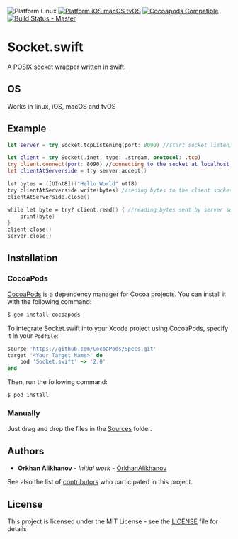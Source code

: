 ![Platform Linux](https://img.shields.io/badge/platform-Linux-green.svg)
[![Platform iOS macOS tvOS](https://img.shields.io/cocoapods/p/Socket.swift.svg?style=flat)](https://github.com/BiAtoms/Socket.swift)
[![Cocoapods Compatible](https://img.shields.io/cocoapods/v/Socket.swift.svg)](https://cocoapods.org/pods/Socket.swift)
[![Build Status - Master](https://travis-ci.org/BiAtoms/Socket.swift.svg?branch=master)](https://travis-ci.org/BiAtoms/Socket.swift)

# Socket.swift

A POSIX socket wrapper written in swift.

## OS
 
Works in linux, iOS, macOS and tvOS

## Example
```swift
let server = try Socket.tcpListening(port: 8090) //start socket listening at localhost:8090

let client = try Socket(.inet, type: .stream, protocol: .tcp)
try client.connect(port: 8090) //connecting to the socket at localhost:8090
let clientAtServerside = try server.accept()

let bytes = ([UInt8])("Hello World".utf8)
try clientAtServerside.write(bytes) //sening bytes to the client socket
clientAtServerside.close()

while let byte = try? client.read() { //reading bytes sent by server socket
    print(byte)
}
client.close()
server.close()
```

## Installation

### CocoaPods

[CocoaPods](http://cocoapods.org) is a dependency manager for Cocoa projects. You can install it with the following command:

```bash
$ gem install cocoapods
```

To integrate Socket.swift into your Xcode project using CocoaPods, specify it in your `Podfile`:

```ruby
source 'https://github.com/CocoaPods/Specs.git'
target '<Your Target Name>' do
    pod 'Socket.swift' ~> '2.0'
end
```

Then, run the following command:

```bash
$ pod install
```
### Manually
Just drag and drop the files in the [Sources](Sources) folder.

## Authors

* **Orkhan Alikhanov** - *Initial work* - [OrkhanAlikhanov](https://github.com/OrkhanAlikhanov)

See also the list of [contributors](https://github.com/BiAtoms/Socket.swift/contributors) who participated in this project.

## License

This project is licensed under the MIT License - see the [LICENSE](LICENSE) file for details
